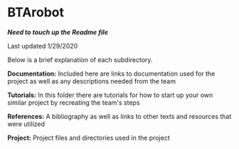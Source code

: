 # BTArobot

***Need to touch up the Readme file***

Last updated 1/29/2020

Below is a brief explanation of each subdirectory.

**Documentation:**
Included here are links to documentation used for the project as well as any descriptions
needed from the team

**Tutorials:**
In this folder there are tutorials for how to start up your own similar project by recreating the team's steps

**References:**
A bibliography as well as links to other texts and resources that were utilized

**Project:**
Project files and directories used in the project
